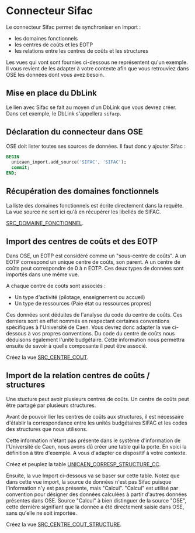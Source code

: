 # Connecteur Sifac

Le connecteur Sifac permet de synchroniser en import :
  * les domaines fonctionnels
  * les centres de coûts et les EOTP
  * les relations entre les centres de coûts et les structures

Les vues qui vont sont fournies ci-dessous ne représentent qu'un exemple. Il vous revient de les adapter à votre contexte afin que vous
retrouviez dans OSE les données dont vous avez besoin. 


  
## Mise en place du DbLink

Le lien avec Sifac se fait au moyen d'un DbLink que vous devrez créer.
Dans cet exemple, le DbLink s'appellera `sifacp`.



## Déclaration du connecteur dans OSE  

OSE doit lister toutes ses sources de données.
Il faut donc y ajouter Sifac : 

```sql
BEGIN
  unicaen_import.add_source('SIFAC', 'SIFAC');
  commit;
END;
```


## Récupération des domaines fonctionnels

La liste des domaines fonctionnels est écrite directement dans la requête.
La vue source ne sert ici qu'à en récupérer les libellés de SIFAC.

[SRC_DOMAINE_FONCTIONNEL](SRC_DOMAINE_FONCTIONNEL.sql).



## Import des centres de coûts et des EOTP

Dans OSE, un EOTP est considéré comme un "sous-centre de coûts".
A un EOTP correspond un unique centre de coûts, son parent.
A un centre de coûts peut correspondre de 0 à n EOTP.
Ces deux types de données sont importés dans une même vue.

A chaque centre de coûts sont associés :
* Un type d'activité (pilotage, enseignement ou accueil)
* Un type de ressources (Paie état ou ressources propres)

Ces données sont déduites de l'analyse du code du centre de coûts.
Ces derniers sont en effet nommés en respectant certaines conventions spécifiques à l'Université de Caen.
Vous devrez donc adapter la vue ci-dessous à vos propres conventions.
Du code du centre de coûts nous déduisons également l'unité budgétaire. Cette information nous permettra ensuite
de savoir à quelle composante il peut être associé.

Créez la vue [SRC_CENTRE_COUT](SRC_CENTRE_COUT.sql). 


## Import de la relation centres de coûts / structures

Une stucture peut avoir plusieurs centres de coûts.
Un centre de coûts peut être partagé par plusieurs structures.

Avant de pouvoir lier les centres de coûts aux structures, il est nécessaire d'établir la correspondance
entre les unités budgétaires SIFAC et les codes des structures que nous utilisons.

Cette information n'étant pas présente dans le système d'information de l'Université de Caen, nous
avons dû créer une table qui la porte.
En voici la définition à titre d'exemple. A vous d'adapter ce dispositif à votre contexte. 

Créez et peuplez la table [UNICAEN_CORRESP_STRUCTURE_CC](UNICAEN_CORRESP_STRUCTURE_CC.sql).

Ensuite, la vue Import ci-dessous va se baser sur cette table.
Notez que dans cette vue import, la source de données n'est pas Sifac puisque l'information n'y est pas présente, mais "Calcul".
"Calcul" est utilisé par convention pour désigner des données calculées à partir d'autres données présentes dans OSE.
Source "Calcul" à bien distinguer de la source "OSE", cette dernière signifiant que la donnée a été directement saisie dans OSE, sans qu'elle ne soit importée.

Créez la vue [SRC_CENTRE_COUT_STRUCTURE](SRC_CENTRE_COUT_STRUCTURE.sql).